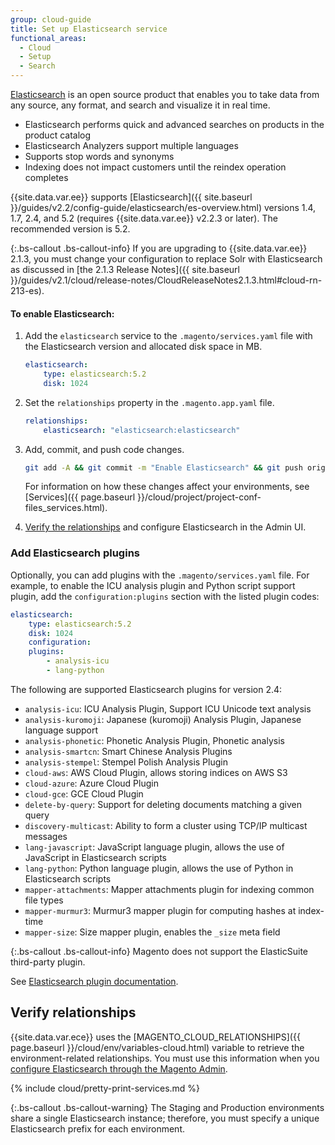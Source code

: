```yaml
---
group: cloud-guide
title: Set up Elasticsearch service
functional_areas:
  - Cloud
  - Setup
  - Search
---
```


[Elasticsearch](https://www.elastic.co) is an open source product that enables you to take data from any source, any format, and search and visualize it in real time.

-  Elasticsearch performs quick and advanced searches on products in the product catalog
-  Elasticsearch Analyzers support multiple languages
-  Supports stop words and synonyms
-  Indexing does not impact customers until the reindex operation completes

{{site.data.var.ee}} supports [Elasticsearch]({{ site.baseurl }}/guides/v2.2/config-guide/elasticsearch/es-overview.html) versions 1.4, 1.7, 2.4, and 5.2 (requires {{site.data.var.ee}} v2.2.3 or later). The recommended version is 5.2.

{:.bs-callout .bs-callout-info}
If you are upgrading to {{site.data.var.ee}} 2.1.3, you must change your configuration to replace Solr with Elasticsearch as discussed in [the 2.1.3 Release Notes]({{ site.baseurl }}/guides/v2.1/cloud/release-notes/CloudReleaseNotes2.1.3.html#cloud-rn-213-es).

#### To enable Elasticsearch:

1.  Add the `elasticsearch` service to the `.magento/services.yaml` file with the Elasticsearch version and allocated disk space in MB.

    ```yaml
    elasticsearch:
        type: elasticsearch:5.2
        disk: 1024
    ```

1.  Set the `relationships` property in the `.magento.app.yaml` file.

    ```yaml
    relationships:
        elasticsearch: "elasticsearch:elasticsearch"
    ```

1.  Add, commit, and push code changes.

    ```bash
    git add -A && git commit -m "Enable Elasticsearch" && git push origin <branch-name>
    ```

    For information on how these changes affect your environments, see [Services]({{ page.baseurl }}/cloud/project/project-conf-files_services.html).

1.  [Verify the relationships](#verify-relationships) and configure Elasticsearch in the Admin UI.

### Add Elasticsearch plugins

Optionally, you can add plugins with the `.magento/services.yaml` file. For example, to enable the ICU analysis plugin and Python script support plugin, add the `configuration:plugins` section with the listed plugin codes:

```yaml
elasticsearch:
    type: elasticsearch:5.2
    disk: 1024
    configuration:
    plugins:
        - analysis-icu
        - lang-python
```

The following are supported Elasticsearch plugins for version 2.4:

-  `analysis-icu`: ICU Analysis Plugin, Support ICU Unicode text analysis
-  `analysis-kuromoji`: Japanese (kuromoji) Analysis Plugin, Japanese language support
-  `analysis-phonetic`: Phonetic Analysis Plugin, Phonetic analysis
-  `analysis-smartcn`: Smart Chinese Analysis Plugins
-  `analysis-stempel`: Stempel Polish Analysis Plugin
-  `cloud-aws`: AWS Cloud Plugin, allows storing indices on AWS S3
-  `cloud-azure`: Azure Cloud Plugin
-  `cloud-gce`: GCE Cloud Plugin
-  `delete-by-query`: Support for deleting documents matching a given query
-  `discovery-multicast`: Ability to form a cluster using TCP/IP multicast messages
-  `lang-javascript`: JavaScript language plugin, allows the use of JavaScript in Elasticsearch scripts
-  `lang-python`: Python language plugin, allows the use of Python in Elasticsearch scripts
-  `mapper-attachments`: Mapper attachments plugin for indexing common file types
-  `mapper-murmur3`: Murmur3 mapper plugin for computing hashes at index-time
-  `mapper-size`: Size mapper plugin, enables the `_size` meta field

{:.bs-callout .bs-callout-info}
Magento does not support the ElasticSuite third-party plugin.

See [Elasticsearch plugin documentation](https://www.elastic.co/guide/en/elasticsearch/plugins/2.4/index.html).

## Verify relationships

{{site.data.var.ece}} uses the [MAGENTO_CLOUD_RELATIONSHIPS]({{ page.baseurl }}/cloud/env/variables-cloud.html) variable to retrieve the environment-related relationships. You must use this information when you [configure Elasticsearch through the Magento Admin]({{page.baseurl}}/config-guide/elasticsearch/configure-magento.html).

{% include cloud/pretty-print-services.md %}

{:.bs-callout .bs-callout-warning}
The Staging and Production environments share a single Elasticsearch instance; therefore, you must specify a unique Elasticsearch prefix for each environment.
